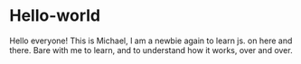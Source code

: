 # Hello-world

Hello everyone!
This is Michael, I am a newbie again to learn js. on here and there.
Bare with me to learn, and to understand how it works, over and over.
